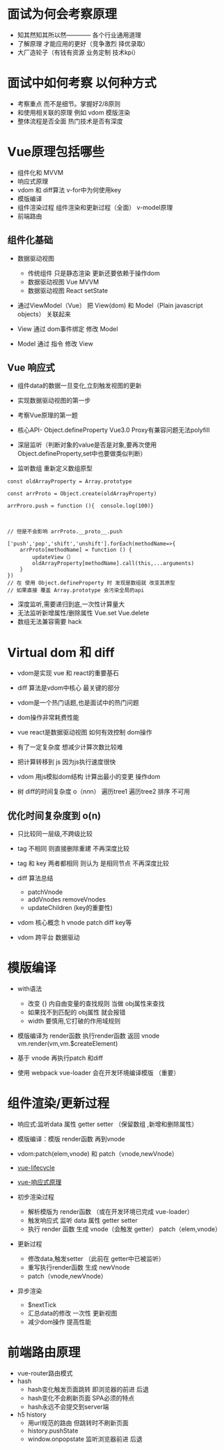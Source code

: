 # 面试为何会考察原理

* 知其然知其所以然———— 各个行业通用道理
* 了解原理 才能应用的更好（竞争激烈 择优录取）
* 大厂造轮子（有钱有资源 业务定制  技术kpi）

# 面试中如何考察 以何种方式
* 考察重点 而不是细节。掌握好2/8原则
* 和使用相关联的原理 例如 vdom 模版渲染
* 整体流程是否全面 热门技术是否有深度

# Vue原理包括哪些
* 组件化和 MVVM
* 响应式原理
* vdom 和 diff算法    v-for中为何使用key
* 模版编译
* 组件渲染过程   组件渲染和更新过程（全面）  v-model原理
* 前端路由

## 组件化基础
* 数据驱动视图
    - 传统组件 只是静态渲染  更新还要依赖于操作dom
    - 数据驱动视图 Vue MVVM
    - 数据驱动视图  React setState

* 通过ViewModel（Vue）  把 View(dom) 和  Model（Plain javascript objects） 关联起来
* View 通过 dom事件绑定 修改 Model
* Model 通过 指令 修改 View 

## Vue 响应式
* 组件data的数据一旦变化,立刻触发视图的更新
* 实现数据驱动视图的第一步
* 考察Vue原理的第一题

* 核心API- Object.defineProperty   Vue3.0  Proxy有兼容问题无法polyfill


*  深层监听（判断对象的value是否是对象,要再次使用 Object.defineProperty,set中也要做类似判断） 
* 监听数组    重新定义数组原型

```
const oldArrayProperty = Array.prototype

const arrProto = Object.create(oldArrayProperty)

arrProro.push = function (){  console.log(100)}



// 但是不会影响 arrProto.__proto__.push

['push','pop','shift','unshift'].forEach(methodName=>{
    arrProto[methodName] = function () {
        updateView（）
        oldArrayProperty[methodName].call(this,...arguments)
    }
})
// 在 使用 Object.defineProperty 时 发现是数组就 改变其原型
// 如果直接 覆盖 Array.prototype 会污染全局的api
```


* 深度监听,需要递归到底,一次性计算量大 
* 无法监听新增属性/删除属性  Vue.set  Vue.delete 
* 数组无法兼容需要 hack


# Virtual dom 和 diff
* vdom是实现 vue 和 react的重要基石
* diff 算法是vdom中核心  最关键的部分
* vdom是一个热门话题,也是面试中的热门问题

* dom操作非常耗费性能
* vue react是数据驱动视图 如何有效控制 dom操作

* 有了一定复杂度 想减少计算次数比较难
* 把计算转移到 js 因为js执行速度很快
* vdom 用js模拟dom结构 计算出最小的变更 操作dom

* 树 diff的时间复杂度 o（n*n*n） 遍历tree1 遍历tree2  排序 不可用 



## 优化时间复杂度到 o(n)
* 只比较同一层级,不跨级比较
* tag 不相同 则直接删除重建 不再深度比较
* tag 和 key 两者都相同 则认为 是相同节点 不再深度比较 

* diff 算法总结
    - patchVnode
    - addVnodes removeVnodes
    - updateChildren (key的重要性)


 * vdom 核心概念  h  vnode patch diff key等 
 * vdom 跨平台  数据驱动

 # 模版编译  
 * with语法
    - 改变 {} 内自由变量的查找规则 当做 obj属性来查找
    - 如果找不到匹配的 obj属性 就会报错
    - width 要慎用,它打破的作用域规则

  * 模版编译为 render函数  执行render函数 返回 vnode  vm.render(vm,vm.$createElement)
  * 基于 vnode 再执行patch 和diff   
  * 使用 webpack vue-loader 会在开发环境编译模版 （重要）

# 组件渲染/更新过程
* 响应式:监听data 属性 getter setter （保留数组 ,新增和删除属性）
* 模版编译：模版 render函数 再到vnode
* vdom:patch(elem,vnode) 和 patch（vnode,newVnode）

* [vue-lifecycle](https://cn.vuejs.org/images/lifecycle.png)
* [vue-响应式原理](https://cn.vuejs.org/images/data.png)
* 初步渲染过程
    - 解析模版为 render函数  （或在开发环境已完成 vue-loader）
    - 触发响应式 监听 data 属性 getter setter
    - 执行 render 函数 生成 vnode（会触发 getter） patch（elem,vnode）
* 更新过程
    - 修改data,触发setter （此前在 getter中已被监听）
    - 重写执行render函数 生成 newVnode
    - patch（vnode,newVnode）
* 异步渲染
    - $nextTick
    - 汇总data的修改 一次性 更新视图
    - 减少dom操作 提高性能

# 前端路由原理
* vue-router路由模式
* hash
    - hash变化触发页面跳转 即浏览器的前进 后退
    - hash变化不会刷新页面 SPA必须的特点
    - hash永远不会提交到server端
* h5 history    
    - 用url规范的路由 但跳转时不刷新页面
    - history.pushState
    - window.onpopstate 监听浏览器前进 后退